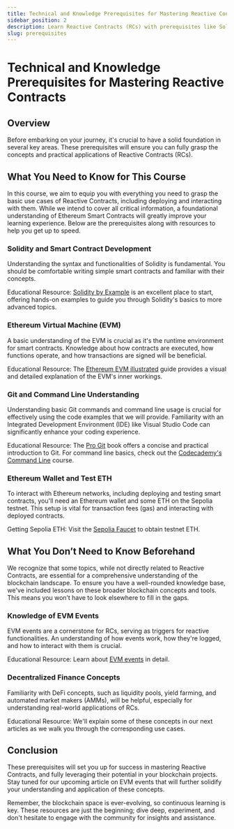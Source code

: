 ```yaml
---
title: Technical and Knowledge Prerequisites for Mastering Reactive Contracts
sidebar_position: 2
description: Learn Reactive Contracts (RCs) with prerequisites like Solidity, EVM basics, Git, and an Ethereum wallet.
slug: prerequisites
---
```


# Technical and Knowledge Prerequisites for Mastering Reactive Contracts

## Overview 

Before embarking on your journey, it's crucial to have a solid foundation in several key areas. These prerequisites will ensure you can fully grasp the concepts and practical applications of Reactive Contracts (RCs).

## What You Need to Know for This Course

In this course, we aim to equip you with everything you need to grasp the basic use cases of Reactive Contracts, including deploying and interacting with them. While we intend to cover all critical information, a foundational understanding of Ethereum Smart Contracts will greatly improve your learning experience. Below are the prerequisites along with resources to help you get up to speed.

### Solidity and Smart Contract Development

Understanding the syntax and functionalities of Solidity is fundamental. You should be comfortable writing simple smart contracts and familiar with their concepts.

Educational Resource: [Solidity by Example](https://solidity-by-example.org/) is an excellent place to start, offering hands-on examples to guide you through Solidity's basics to more advanced topics.

### Ethereum Virtual Machine (EVM)

A basic understanding of the EVM is crucial as it's the runtime environment for smart contracts. Knowledge about how contracts are executed, how functions operate, and how transactions are signed will be beneficial.

Educational Resource: The [Ethereum EVM illustrated](https://takenobu-hs.github.io/downloads/ethereum_evm_illustrated.pdf) guide provides a visual and detailed explanation of the EVM's inner workings.

### Git and Command Line Understanding

Understanding basic Git commands and command line usage is crucial for effectively using the code examples that we will provide. Familiarity with an Integrated Development Environment (IDE) like Visual Studio Code can significantly enhance your coding experience.

Educational Resource: The [Pro Git](https://git-scm.com/book/en/v2) book offers a concise and practical introduction to Git. For command line basics, check out the [Codecademy's Command Line](https://www.codecademy.com/learn/learn-the-command-line) course.

### Ethereum Wallet and Test ETH

To interact with Ethereum networks, including deploying and testing smart contracts, you'll need an Ethereum wallet and some ETH on the Sepolia testnet. This setup is vital for transaction fees (gas) and interacting with deployed contracts.

Getting Sepolia ETH: Visit the [Sepolia Faucet](https://www.alchemy.com/faucets/ethereum-sepolia) to obtain testnet ETH.

## What You Don’t Need to Know Beforehand

We recognize that some topics, while not directly related to Reactive Contracts, are essential for a comprehensive understanding of the blockchain landscape. To ensure you have a well-rounded knowledge base, we've included lessons on these broader blockchain concepts and tools. This means you won’t have to look elsewhere to fill in the gaps.

### Knowledge of EVM Events

EVM events are a cornerstone for RCs, serving as triggers for reactive functionalities. An understanding of how events work, how they're logged, and how to interact with them is crucial.

Educational Resource: Learn about [EVM events](../module-1/how-events-work.md) in detail.

### Decentralized Finance Concepts

Familiarity with DeFi concepts, such as liquidity pools, yield farming, and automated market makers (AMMs), will be helpful, especially for understanding real-world applications of RCs.

Educational Resource: We'll explain some of these concepts in our next articles as we walk you through the corresponding use cases.

## Conclusion

These prerequisites will set you up for success in mastering Reactive Contracts, and fully leveraging their potential in your blockchain projects. Stay tuned for our upcoming article on EVM events that will further solidify your understanding and application of these concepts.

Remember, the blockchain space is ever-evolving, so continuous learning is key. These resources are just the beginning; dive deep, experiment, and don't hesitate to engage with the community for insights and assistance.
